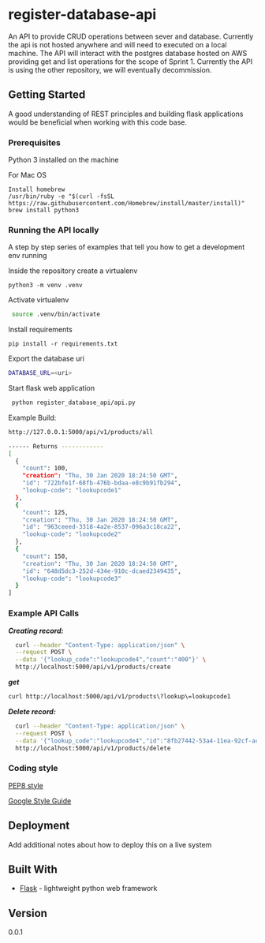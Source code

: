 # register-database-api

An API to provide CRUD operations between sever and database. Currently the api is not hosted anywhere and will need to executed on a local machine.   The API will interact with the postgres database hosted on AWS providing get and list operations for the scope of Sprint 1. Currently the API is using the other repository, we will eventually decommission. 
 
## Getting Started

A good understanding of REST principles and building flask applications would be beneficial when working with this code base. 


### Prerequisites

Python 3 installed on the machine

For Mac OS 

```
Install homebrew
/usr/bin/ruby -e "$(curl -fsSL https://raw.githubusercontent.com/Homebrew/install/master/install)"
brew install python3
```

### Running the API locally

A step by step series of examples that tell you how to get a development env running

Inside the repository create a virtualenv
```
python3 -m venv .venv
```
Activate virtualenv
```bash
 source .venv/bin/activate
```

Install requirements

```
pip install -r requirements.txt
```

Export the database uri
```bash
DATABASE_URL=<uri>
```

Start flask web application

```bash
 python register_database_api/api.py     
```

Example Build:
```bash
http://127.0.0.1:5000/api/v1/products/all

------ Returns ------------
[
  {
    "count": 100, 
    "creation": "Thu, 30 Jan 2020 18:24:50 GMT", 
    "id": "722bfe1f-68fb-476b-bdaa-e8c9b91fb294", 
    "lookup-code": "lookupcode1"
  }, 
  {
    "count": 125, 
    "creation": "Thu, 30 Jan 2020 18:24:50 GMT", 
    "id": "963ceeed-3318-4a2e-8537-096a3c18ca22", 
    "lookup-code": "lookupcode2"
  }, 
  {
    "count": 150, 
    "creation": "Thu, 30 Jan 2020 18:24:50 GMT", 
    "id": "648d5dc3-252d-434e-910c-dcaed2349435", 
    "lookup-code": "lookupcode3"
  }
]

```

### Example API Calls

***Creating record:***
```bash
  curl --header "Content-Type: application/json" \
  --request POST \
  --data '{"lookup_code":"lookupcode4","count":"400"}' \
  http://localhost:5000/api/v1/products/create

```

***get***
```bash
curl http://localhost:5000/api/v1/products\?lookup\=lookupcode1
```

***Delete record:***
```bash
  curl --header "Content-Type: application/json" \
  --request POST \
  --data '{"lookup_code":"lookupcode4","id":"8fb27442-53a4-11ea-92cf-acde48001122"}' \
  http://localhost:5000/api/v1/products/delete
```


### Coding style 

[PEP8 style](https://www.python.org/dev/peps/pep-0008/)

[Google Style Guide](http://google.github.io/styleguide/pyguide.html)


## Deployment

Add additional notes about how to deploy this on a live system

## Built With

* [Flask](https://palletsprojects.com/p/flask/) - lightweight python web framework

## Version
0.0.1

